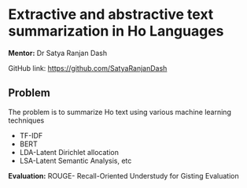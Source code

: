 # Extractive and abstractive text summarization in Ho Languages

**Mentor:** Dr Satya Ranjan Dash

GitHub link: https://github.com/SatyaRanjanDash

## Problem
The problem is to summarize Ho text using various machine learning techniques
- TF-IDF
- BERT
- LDA-Latent Dirichlet allocation 
- LSA-Latent Semantic Analysis, etc

**Evaluation:** ROUGE-  Recall-Oriented Understudy for Gisting Evaluation
